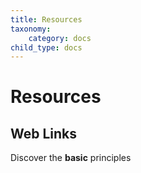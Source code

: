 ```yaml
---
title: Resources
taxonomy:
    category: docs
child_type: docs
---
```


# Resources

## Web Links
Discover the **basic** principles


